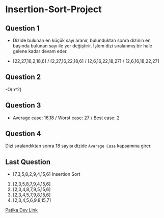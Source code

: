 # Insertion-Sort-Project
## Question 1

- Dizide bulunan en küçük sayı aranır, bulunduktan sonra dizinin en başında bulunan sayı ile yer değiştirir. İşlem dizi sıralanmış bir hale gelene kadar devam eder.

- [22,27,16,2,18,6] / [2,27,16,22,18,6] / [2,6,16,22,18,27] / [2,6,16,18,22,27] 

## Question 2 

-O(n^2)

## Question 3

- Average case: 16,18 / Worst case: 27 / Best case: 2

## Question 4

Dizi sıralandıktan sonra 18 sayısı dizide  `Avarage Case`  kapsamına girer.

## Last Question

- [7,3,5,8,2,9,4,15,6]  Insertion Sort


1) [2,3,5,8,7,9,4,15,6]
2) [2,3,4,8,7,9,5,15,6]
3) [2,3,4,5,7,9,8,15,6]
4) [2,3,4,5,6,9,8,15,7]


[Patika Dev Link](https://app.patika.dev/halbayrak32)	
